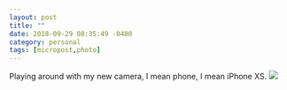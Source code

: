 ```yaml
---
layout: post
title: ""
date: 2018-09-29 08:35:49 -0400
category: personal
tags: [micropost,photo]
---
```


Playing around with my new camera, I mean phone, I mean iPhone XS. [![](https://thecave-com.s3.amazonaws.com/Photo-2018-09-29-08-28-cVEIYoCrHkKjLu1RVWoe.jpeg)](https://thecave-com.s3.amazonaws.com/Photo-2018-09-29-08-28-cVEIYoCrHkKjLu1RVWoe.jpeg)

